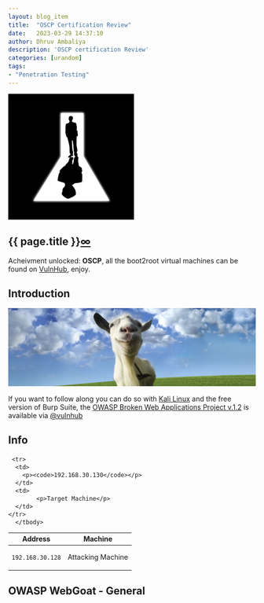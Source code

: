 ```yaml
---
layout: blog_item
title:  "OSCP Certification Review"
date:   2023-03-29 14:37:10
author: Dhruv Ambaliya
description: 'OSCP certification Review'
categories: [urandom]
tags:
- "Penetration Testing"
---
```


<section class="enum-box">
  <div class="grid">
    <div class="unit whole">
      <div class="grid pane">
        <div class="unit whole center-on-mobiles">
         <img src="/img/offsec.png" alt="offsec logo">
          <div class="pane-content">
            <h1>{{ page.title }}<a href="{{ page.url }}" class="permalink" title="Permalink">∞</a></h1>
            <p>Acheivment unlocked: <b>OSCP</b>, all the boot2root virtual machines can be found on <a href="https://vulnhub.com">VulnHub</a>, enjoy.</p>
          </div>
         </div>
        <div class="clear"></div>
      </div>
    </div>
  </div>
</section>


## Introduction



![OWASP WebGoat](/img/blog/owasp-web-app-testing/webgoat.jpg)

If you want to follow along you can do so with [Kali Linux](https://www.kali.org/) and the free version of Burp Suite, the [OWASP Broken Web Applications Project v.1.2](https://www.vulnhub.com/entry/owasp-broken-web-applications-project-12,46/) is available via [@vulnhub](https://twitter.com/vulnhub)   


## Info

<div class="mobile-side-scroller">
<table>
  <thead>
    <tr>
      <th>Address</th>
      <th>Machine</th>
    </tr>
  </thead>
      <tbody>
      <tr>
      <td>
        <p><code>192.168.30.128</code></p>
      </td>
      <td>
            <p>Attacking Machine</p>
      </td>
    </tr>

     <tr>
      <td>
        <p><code>192.168.30.130</code></p>
      </td>
      <td>
            <p>Target Machine</p>
      </td>
    </tr>
      </tbody>
</table>
</div>

## OWASP WebGoat - General

